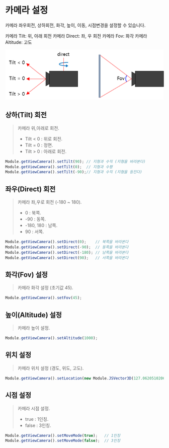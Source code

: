 # 카메라 설정

카메라 좌우회전, 상하회전, 화각, 높이, 이동, 시점변경을 설정할 수 있습니다.

카메라 Tilt: 위, 아래 회전
카메라 Direct: 좌, 우 회전
카메라 Fov: 화각
카메라 Altitude: 고도

![](../.gitbook/assets/camera.png)

## 상하(Tilt) 회전

> 카메라 위,아래로 회전.
>
> * Tilt < 0 : 위로 회전.
> * Tilt = 0 : 정면.
> * Tilt > 0 : 아래로 회전.

```javascript
Module.getViewCamera().setTilt(90);	// 지형과 수직 (지형을 바라본다)
Module.getViewCamera().setTilt(0);	// 지형과 수평
Module.getViewCamera().setTilt(-90);// 지형과 수직 (지형을 등진다)
```

## 좌우(Direct) 회전

> 카메라 좌,우로 회전 (-180 ~ 180).
>
> * 0 : 북쪽.
> * -90 : 동쪽.
> * -180, 180 : 남쪽.
> * 90 : 서쪽.

```javascript
Module.getViewCamera().setDirect(0);	// 북쪽을 바라본다
Module.getViewCamera().setDirect(-90);	// 동쪽을 바라본다
Module.getViewCamera().setDirect(-180);	// 남쪽을 바라본다
Module.getViewCamera().setDirect(90);	// 서쪽을 바라본다
```

## 화각(Fov) 설정

> 카메라 화각 설정 (초기값 45).

```javascript
Module.getViewCamera().setFov(45);
```

## 높이(Altitude) 설정

> 카메라 높이 설정.

```javascript
Module.getViewCamera().setAltitude(1000);
```

## 위치 설정

> 카메라 위치 설정 (경도, 위도, 고도).

```javascript
Module.getViewCamera().setLocation(new Module.JSVector3D(127.06205102069177, 37.50848251498306, 51.0700191501528));
```

## 시점 설정

> 카메라 시점 설정.
>
> * true : 1인칭.
> * false : 3인칭.

```javascript
Module.getViewCamera().setMoveMode(true);	// 1인칭
Module.getViewCamera().setMoveMode(false);	// 3인칭
```